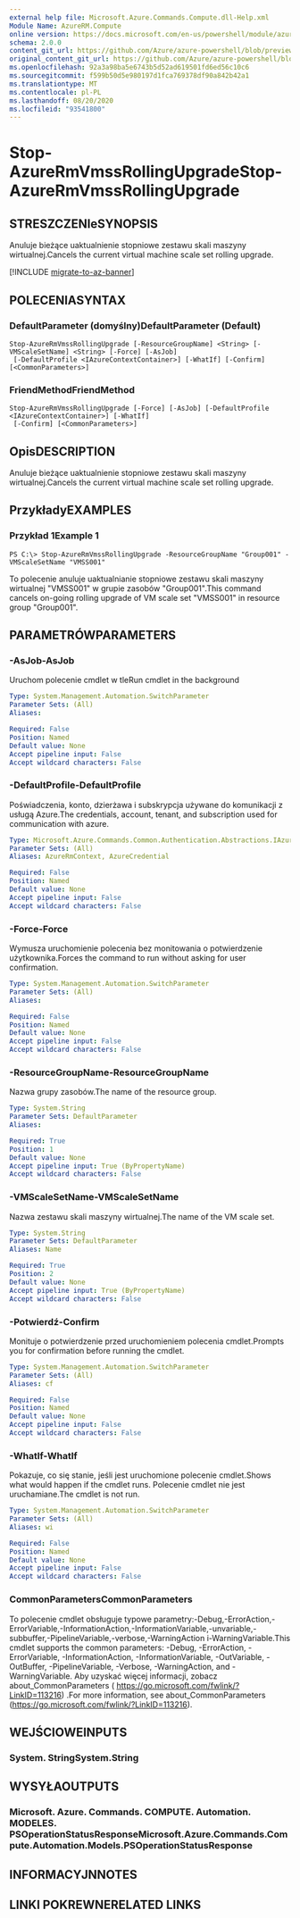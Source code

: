 ```yaml
---
external help file: Microsoft.Azure.Commands.Compute.dll-Help.xml
Module Name: AzureRM.Compute
online version: https://docs.microsoft.com/en-us/powershell/module/azurerm.compute/stop-azurermvmssrollingupgrade
schema: 2.0.0
content_git_url: https://github.com/Azure/azure-powershell/blob/preview/src/ResourceManager/Compute/Commands.Compute/help/Stop-AzureRmVmssRollingUpgrade.md
original_content_git_url: https://github.com/Azure/azure-powershell/blob/preview/src/ResourceManager/Compute/Commands.Compute/help/Stop-AzureRmVmssRollingUpgrade.md
ms.openlocfilehash: 92a3a98ba5e6743b5d52ad619501fd6ed56c10c6
ms.sourcegitcommit: f599b50d5e980197d1fca769378df90a842b42a1
ms.translationtype: MT
ms.contentlocale: pl-PL
ms.lasthandoff: 08/20/2020
ms.locfileid: "93541800"
---
```

# <span data-ttu-id="9ed72-101">Stop-AzureRmVmssRollingUpgrade</span><span class="sxs-lookup"><span data-stu-id="9ed72-101">Stop-AzureRmVmssRollingUpgrade</span></span>

## <span data-ttu-id="9ed72-102">STRESZCZENIe</span><span class="sxs-lookup"><span data-stu-id="9ed72-102">SYNOPSIS</span></span>
<span data-ttu-id="9ed72-103">Anuluje bieżące uaktualnienie stopniowe zestawu skali maszyny wirtualnej.</span><span class="sxs-lookup"><span data-stu-id="9ed72-103">Cancels the current virtual machine scale set rolling upgrade.</span></span>

[!INCLUDE [migrate-to-az-banner](../../includes/migrate-to-az-banner.md)]

## <span data-ttu-id="9ed72-104">POLECENIA</span><span class="sxs-lookup"><span data-stu-id="9ed72-104">SYNTAX</span></span>

### <span data-ttu-id="9ed72-105">DefaultParameter (domyślny)</span><span class="sxs-lookup"><span data-stu-id="9ed72-105">DefaultParameter (Default)</span></span>
```
Stop-AzureRmVmssRollingUpgrade [-ResourceGroupName] <String> [-VMScaleSetName] <String> [-Force] [-AsJob]
 [-DefaultProfile <IAzureContextContainer>] [-WhatIf] [-Confirm] [<CommonParameters>]
```

### <span data-ttu-id="9ed72-106">FriendMethod</span><span class="sxs-lookup"><span data-stu-id="9ed72-106">FriendMethod</span></span>
```
Stop-AzureRmVmssRollingUpgrade [-Force] [-AsJob] [-DefaultProfile <IAzureContextContainer>] [-WhatIf]
 [-Confirm] [<CommonParameters>]
```

## <span data-ttu-id="9ed72-107">Opis</span><span class="sxs-lookup"><span data-stu-id="9ed72-107">DESCRIPTION</span></span>
<span data-ttu-id="9ed72-108">Anuluje bieżące uaktualnienie stopniowe zestawu skali maszyny wirtualnej.</span><span class="sxs-lookup"><span data-stu-id="9ed72-108">Cancels the current virtual machine scale set rolling upgrade.</span></span>

## <span data-ttu-id="9ed72-109">Przykłady</span><span class="sxs-lookup"><span data-stu-id="9ed72-109">EXAMPLES</span></span>

### <span data-ttu-id="9ed72-110">Przykład 1</span><span class="sxs-lookup"><span data-stu-id="9ed72-110">Example 1</span></span>
```
PS C:\> Stop-AzureRmVmssRollingUpgrade -ResourceGroupName "Group001" -VMScaleSetName "VMSS001"
```

<span data-ttu-id="9ed72-111">To polecenie anuluje uaktualnianie stopniowe zestawu skali maszyny wirtualnej "VMSS001" w grupie zasobów "Group001".</span><span class="sxs-lookup"><span data-stu-id="9ed72-111">This command cancels on-going rolling upgrade of VM scale set "VMSS001" in resource group "Group001".</span></span>

## <span data-ttu-id="9ed72-112">PARAMETRÓW</span><span class="sxs-lookup"><span data-stu-id="9ed72-112">PARAMETERS</span></span>

### <span data-ttu-id="9ed72-113">-AsJob</span><span class="sxs-lookup"><span data-stu-id="9ed72-113">-AsJob</span></span>
<span data-ttu-id="9ed72-114">Uruchom polecenie cmdlet w tle</span><span class="sxs-lookup"><span data-stu-id="9ed72-114">Run cmdlet in the background</span></span>

```yaml
Type: System.Management.Automation.SwitchParameter
Parameter Sets: (All)
Aliases:

Required: False
Position: Named
Default value: None
Accept pipeline input: False
Accept wildcard characters: False
```

### <span data-ttu-id="9ed72-115">-DefaultProfile</span><span class="sxs-lookup"><span data-stu-id="9ed72-115">-DefaultProfile</span></span>
<span data-ttu-id="9ed72-116">Poświadczenia, konto, dzierżawa i subskrypcja używane do komunikacji z usługą Azure.</span><span class="sxs-lookup"><span data-stu-id="9ed72-116">The credentials, account, tenant, and subscription used for communication with azure.</span></span>

```yaml
Type: Microsoft.Azure.Commands.Common.Authentication.Abstractions.IAzureContextContainer
Parameter Sets: (All)
Aliases: AzureRmContext, AzureCredential

Required: False
Position: Named
Default value: None
Accept pipeline input: False
Accept wildcard characters: False
```

### <span data-ttu-id="9ed72-117">-Force</span><span class="sxs-lookup"><span data-stu-id="9ed72-117">-Force</span></span>
<span data-ttu-id="9ed72-118">Wymusza uruchomienie polecenia bez monitowania o potwierdzenie użytkownika.</span><span class="sxs-lookup"><span data-stu-id="9ed72-118">Forces the command to run without asking for user confirmation.</span></span>

```yaml
Type: System.Management.Automation.SwitchParameter
Parameter Sets: (All)
Aliases:

Required: False
Position: Named
Default value: None
Accept pipeline input: False
Accept wildcard characters: False
```

### <span data-ttu-id="9ed72-119">-ResourceGroupName</span><span class="sxs-lookup"><span data-stu-id="9ed72-119">-ResourceGroupName</span></span>
<span data-ttu-id="9ed72-120">Nazwa grupy zasobów.</span><span class="sxs-lookup"><span data-stu-id="9ed72-120">The name of the resource group.</span></span>

```yaml
Type: System.String
Parameter Sets: DefaultParameter
Aliases:

Required: True
Position: 1
Default value: None
Accept pipeline input: True (ByPropertyName)
Accept wildcard characters: False
```

### <span data-ttu-id="9ed72-121">-VMScaleSetName</span><span class="sxs-lookup"><span data-stu-id="9ed72-121">-VMScaleSetName</span></span>
<span data-ttu-id="9ed72-122">Nazwa zestawu skali maszyny wirtualnej.</span><span class="sxs-lookup"><span data-stu-id="9ed72-122">The name of the VM scale set.</span></span>

```yaml
Type: System.String
Parameter Sets: DefaultParameter
Aliases: Name

Required: True
Position: 2
Default value: None
Accept pipeline input: True (ByPropertyName)
Accept wildcard characters: False
```

### <span data-ttu-id="9ed72-123">-Potwierdź</span><span class="sxs-lookup"><span data-stu-id="9ed72-123">-Confirm</span></span>
<span data-ttu-id="9ed72-124">Monituje o potwierdzenie przed uruchomieniem polecenia cmdlet.</span><span class="sxs-lookup"><span data-stu-id="9ed72-124">Prompts you for confirmation before running the cmdlet.</span></span>

```yaml
Type: System.Management.Automation.SwitchParameter
Parameter Sets: (All)
Aliases: cf

Required: False
Position: Named
Default value: None
Accept pipeline input: False
Accept wildcard characters: False
```

### <span data-ttu-id="9ed72-125">-WhatIf</span><span class="sxs-lookup"><span data-stu-id="9ed72-125">-WhatIf</span></span>
<span data-ttu-id="9ed72-126">Pokazuje, co się stanie, jeśli jest uruchomione polecenie cmdlet.</span><span class="sxs-lookup"><span data-stu-id="9ed72-126">Shows what would happen if the cmdlet runs.</span></span>
<span data-ttu-id="9ed72-127">Polecenie cmdlet nie jest uruchamiane.</span><span class="sxs-lookup"><span data-stu-id="9ed72-127">The cmdlet is not run.</span></span>

```yaml
Type: System.Management.Automation.SwitchParameter
Parameter Sets: (All)
Aliases: wi

Required: False
Position: Named
Default value: None
Accept pipeline input: False
Accept wildcard characters: False
```

### <span data-ttu-id="9ed72-128">CommonParameters</span><span class="sxs-lookup"><span data-stu-id="9ed72-128">CommonParameters</span></span>
<span data-ttu-id="9ed72-129">To polecenie cmdlet obsługuje typowe parametry:-Debug,-ErrorAction,-ErrorVariable,-InformationAction,-InformationVariable,-unvariable,-subbuffer,-PipelineVariable,-verbose,-WarningAction i-WarningVariable.</span><span class="sxs-lookup"><span data-stu-id="9ed72-129">This cmdlet supports the common parameters: -Debug, -ErrorAction, -ErrorVariable, -InformationAction, -InformationVariable, -OutVariable, -OutBuffer, -PipelineVariable, -Verbose, -WarningAction, and -WarningVariable.</span></span> <span data-ttu-id="9ed72-130">Aby uzyskać więcej informacji, zobacz about_CommonParameters ( https://go.microsoft.com/fwlink/?LinkID=113216) .</span><span class="sxs-lookup"><span data-stu-id="9ed72-130">For more information, see about_CommonParameters (https://go.microsoft.com/fwlink/?LinkID=113216).</span></span>

## <span data-ttu-id="9ed72-131">WEJŚCIOWE</span><span class="sxs-lookup"><span data-stu-id="9ed72-131">INPUTS</span></span>

### <span data-ttu-id="9ed72-132">System. String</span><span class="sxs-lookup"><span data-stu-id="9ed72-132">System.String</span></span>

## <span data-ttu-id="9ed72-133">WYSYŁA</span><span class="sxs-lookup"><span data-stu-id="9ed72-133">OUTPUTS</span></span>

### <span data-ttu-id="9ed72-134">Microsoft. Azure. Commands. COMPUTE. Automation. MODELES. PSOperationStatusResponse</span><span class="sxs-lookup"><span data-stu-id="9ed72-134">Microsoft.Azure.Commands.Compute.Automation.Models.PSOperationStatusResponse</span></span>

## <span data-ttu-id="9ed72-135">INFORMACYJN</span><span class="sxs-lookup"><span data-stu-id="9ed72-135">NOTES</span></span>

## <span data-ttu-id="9ed72-136">LINKI POKREWNE</span><span class="sxs-lookup"><span data-stu-id="9ed72-136">RELATED LINKS</span></span>
